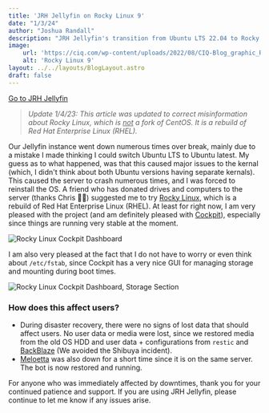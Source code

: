```yaml
---
title: 'JRH Jellyfin on Rocky Linux 9'
date: "1/3/24"
author: "Joshua Randall"
description: "JRH Jellyfin's transition from Ubuntu LTS 22.04 to Rocky Linux 9"
image:
    url: 'https://ciq.com/wp-content/uploads/2022/08/CIQ-Blog_graphic_RL9_opt2.jpg'
    alt: 'Rocky Linux 9'
layout: ../../layouts/BlogLayout.astro
draft: false
---
```


<a class=button href="https://jellyfin.joshrandall.net">Go to JRH Jellyfin</a>

> *Update 1/4/23: This article was updated to correct misinformation about Rocky Linux, which is <u>not</u> a fork of CentOS. It is a rebuild of Red Hat Enterprise Linux (RHEL).*

Our Jellyfin instance went down numerous times over break, mainly due to a mistake I made thinking I could switch Ubuntu LTS to Ubuntu latest. My guess as to what happened, was that this caused major issues to the kernal (which, I didn't think about both Ubuntu versions having separate kernals). This caused the server to crash numerous times, and I was forced to reinstall the OS. A friend who has donated drives and computers to the server (thanks Chris 🙏🏼) suggested me to try [Rocky Linux](https://rockylinux.org/), which is a rebuild of Red Hat Enterprise Linux (RHEL). At least for right now, I am very pleased with the project (and am definitely pleased with [Cockpit](https://cockpit-project.org/)), especially since things are running very stable at the moment.

![Rocky Linux Cockpit Dashboard](/assets/240103_11h36m01s_screenshot.png)

I am also very pleased at the fact that I do not have to worry or even think about `/etc/fstab`, since Cockpit has a very nice GUI for managing storage and mounting during boot times.

![Rocky Linux Cockpit Dashboard, Storage Section](/assets/image.png)

### How does this affect users?
- During disaster recovery, there were no signs of lost data that should affect users. No user data or media were lost, since we restored media from the old OS HDD and user data + configurations from `restic` and [BackBlaze](https://backblaze.com) (We avoided the Shibuya incident).
- [Meloetta](/projects/meloetta) was also down for a short time since it is on the same server. The bot is now restored and running. 

For anyone who was immediately affected by downtimes, thank you for your continued patience and support. If you are using JRH Jellyfin, please continue to let me know if any issues arise.